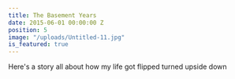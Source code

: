 ```yaml
---
title: The Basement Years
date: 2015-06-01 00:00:00 Z
position: 5
image: "/uploads/Untitled-11.jpg"
is_featured: true
---
```


Here's a story all about how my life got flipped turned upside down
